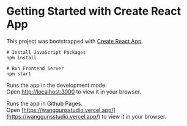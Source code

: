 # Getting Started with Create React App

This project was bootstrapped with [Create React App](https://github.com/facebook/create-react-app).

```
# Install JavaScript Packages
npm install
```

```
# Run Frontend Server
npm start
```

Runs the app in the development mode.\
Open [http://localhost:3000](http://localhost:3000) to view it in your browser.

Runs the app in Github Pages.\
Open [https://wanggunsstudio.vercel.app/](https://wanggunsstudio.vercel.app/) to view it in your browser.
